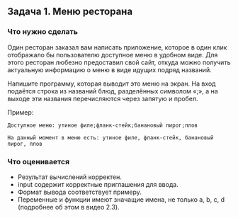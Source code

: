 ## Задача 1. Меню ресторана
### Что нужно сделать
Один ресторан заказал вам написать приложение, которое в один клик отображало бы 
пользователю доступное меню в удобном виде. Для этого ресторан любезно предоставил свой сайт, 
откуда можно получить актуальную информацию о меню в виде идущих подряд названий.

Напишите программу, которая выводит это меню на экран. На вход подаётся строка из названий блюд, 
разделённых символом «;», а на выходе эти названия перечисляются через запятую и пробел.

Пример:

```
Доступное меню: утиное филе;фланк-стейк;банановый пирог;плов

На данный момент в меню есть: утиное филе, фланк-стейк, банановый пирог, плов
```
### Что оценивается
- Результат вычислений корректен.
- input содержит корректные приглашения для ввода. 
- Формат вывода соответствует примеру.
- Переменные и функции имеют значащие имена, не только a, b, c, d (подробнее об этом в видео 2.3).

